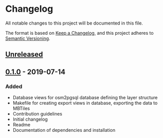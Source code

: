 # Changelog

All notable changes to this project will be documented in this file.

The format is based on [Keep a Changelog](https://keepachangelog.com/en/1.0.0/), and this project adheres to [Semantic Versioning](https://semver.org/spec/v2.0.0.html).

## [Unreleased]

## [0.1.0] - 2019-07-14

### Added

- Database views for osm2pgsql database defining the layer structure
- Makefile for creating export views in database, exporting the data to MBTiles
- Contribution guidelines
- Initial changelog
- Readme
- Documentation of dependencies and installation

[Unreleased]: https://github.com/openrailwaymap/openrailwaymap-tile-export/compare/v0.1.0...HEAD
[0.1.0]: https://github.com/openrailwaymap/openrailwaymap-tile-export/releases/tag/v0.1.0
